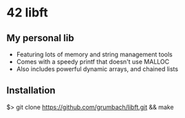 # 42 libft
## My personal lib

* Featuring lots of memory and string management tools
* Comes with a speedy printf that doesn't use MALLOC
* Also includes powerful dynamic arrays, and chained lists

## Installation

$> git clone https://github.com/grumbach/libft.git && make

